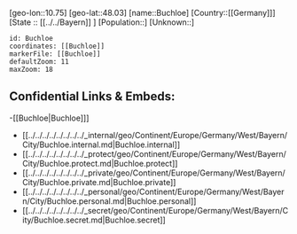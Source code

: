 ﻿---
location: [48.03,10.75]
mapzoom: [7,12] 
mapmarker: city 
type: City
tags:
- geo/City


SpocWebEntityId: 29396
isDeleted: false
confidential: public

---
[geo-lon::10.75]
[geo-lat::48.03]
[name::Buchloe]
[Country::[[Germany]]]
[State :: [[../../Bayern]] ]
[Population::]
[Unknown::]


```leaflet
id: Buchloe
coordinates: [[Buchloe]]
markerFile: [[Buchloe]]
defaultZoom: 11 
maxZoom: 18
```


## Confidential Links & Embeds: 
-[[Buchloe|Buchloe]]] 
- [[../../../../../../../../_internal/geo/Continent/Europe/Germany/West/Bayern/City/Buchloe.internal.md|Buchloe.internal]] 
- [[../../../../../../../../_protect/geo/Continent/Europe/Germany/West/Bayern/City/Buchloe.protect.md|Buchloe.protect]] 
- [[../../../../../../../../_private/geo/Continent/Europe/Germany/West/Bayern/City/Buchloe.private.md|Buchloe.private]] 
- [[../../../../../../../../_personal/geo/Continent/Europe/Germany/West/Bayern/City/Buchloe.personal.md|Buchloe.personal]] 
- [[../../../../../../../../_secret/geo/Continent/Europe/Germany/West/Bayern/City/Buchloe.secret.md|Buchloe.secret]] 
